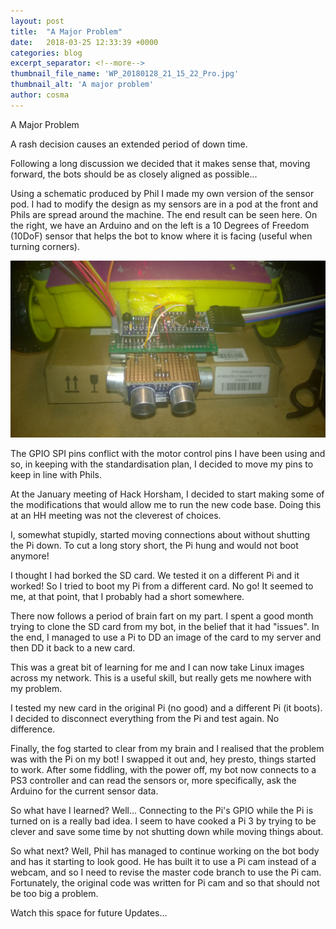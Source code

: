 ```yaml
---
layout: post
title:  "A Major Problem"
date:   2018-03-25 12:33:39 +0000
categories: blog
excerpt_separator: <!--more-->
thumbnail_file_name: 'WP_20180128_21_15_22_Pro.jpg'
thumbnail_alt: 'A major problem'
author: cosma
---
```



A Major Problem

A rash decision causes an extended period of down time.
<!--more-->

Following a long discussion we decided that it makes sense that, moving forward, the bots should be as closely aligned as possible...

Using a schematic produced by Phil I made my own version of the sensor pod.  I had to modify the design as my sensors are in a pod at the front and Phils are spread around the machine.  The end result can be seen here.  On the right, we have an Arduino and on the left is a 10 Degrees of Freedom (10DoF) sensor that helps the bot to know where it is facing (useful when turning corners).

<img src="/assets/images/sz_large/WP_20180128_21_15_22_Pro.jpg" alt="SPI Interface for sensors" >

The GPIO SPI pins conflict with the motor control pins I have been using and so, in keeping with the standardisation plan, I decided to move my pins to keep in line with Phils.

At the January meeting of Hack Horsham, I decided to start making some of the modifications that would allow me to run the new code base.  Doing this at an HH meeting was not the cleverest of choices.  

I, somewhat stupidly, started moving connections about without shutting the Pi down.  To cut a long story short, the Pi hung and would not boot anymore!

I thought I had borked the SD card.  We tested it on a different Pi and it worked!  So I tried to boot my Pi from a different card.  No go! 
It seemed to me, at that point, that I probably had a short somewhere.

There now follows a period of brain fart on my part.  I spent a good month trying to clone the SD card from my bot, in the belief that it had "issues".  In the end, I managed to use a Pi to DD an image of the card to my server and then DD it back to a new card.

This was a great bit of learning for me and I can now take Linux images across my network.  This is a useful skill, but really gets me nowhere with my problem.   

I tested my new card in the original Pi (no good) and a different Pi (it boots).  I decided to disconnect everything from the Pi and test again.  No difference.

Finally, the fog started to clear from my brain and I realised that the problem was with the  Pi on my bot!  I swapped it out and, hey presto, things started to work.  After some fiddling, with the power off, my bot now connects to a PS3 controller and can read the sensors or, more specifically, ask the Arduino for the current sensor data.

So what have I learned?  Well...  Connecting to the Pi's GPIO while the Pi is turned on is a really bad idea.  I seem to have cooked a Pi 3 by trying to be clever and save some time by not shutting down while moving things about.

So what next?  Well, Phil has managed to continue working on the bot body and has it starting to look good.  He has built it to use a Pi cam instead of a webcam, and so I need to revise the master code branch to use the Pi cam.  Fortunately, the original code was written for Pi cam and so that should not be too big a problem.  

Watch this space for future Updates...